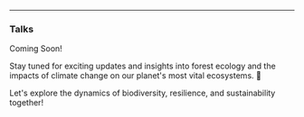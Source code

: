 ------------------------------------------------------------------------

### Talks

Coming Soon!

Stay tuned for exciting updates and insights into forest ecology and the impacts of climate change on our planet's most vital ecosystems. 🌿

Let's explore the dynamics of biodiversity, resilience, and sustainability together!
